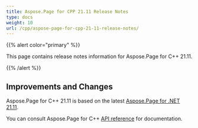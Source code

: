 ```yaml
---
title: Aspose.Page for CPP 21.11 Release Notes
type: docs
weight: 10
url: /cpp/aspose-page-for-cpp-21-11-release-notes/
---
```


{{% alert color="primary" %}}

This page contains release notes information for Aspose.Page for C++ 21.11.

{{% /alert %}}
## **Improvements and Changes**
Aspose.Page for C++ 21.11 is based on the latest [Aspose.Page for .NET 21.11](/page/net/aspose-page-for-net-21-11-release-notes/).

You can consult Aspose.Page for C++ [API reference](https://apireference.aspose.com/cpp/page/) for documentation.
